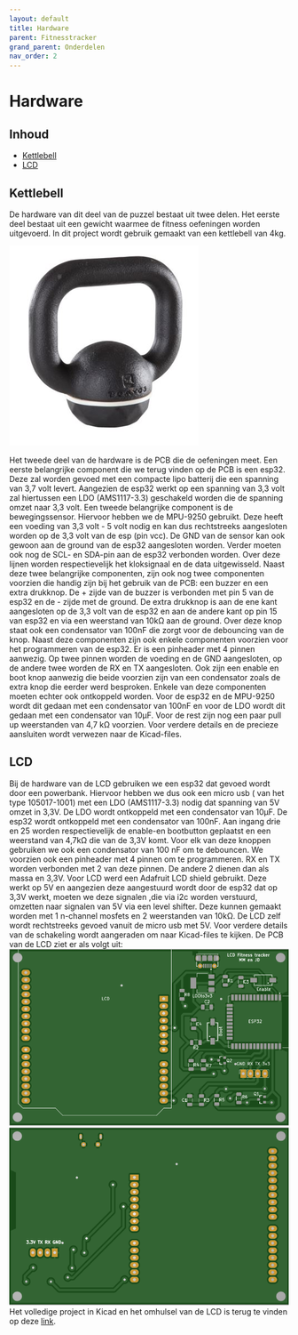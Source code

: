 ```yaml
---
layout: default
title: Hardware
parent: Fitnesstracker
grand_parent: Onderdelen
nav_order: 2
---
```

# Hardware

## Inhoud
- [Kettlebell](#Kettlebell)
- [LCD](#LCD)
## Kettlebell
De hardware van dit deel van de puzzel bestaat uit twee delen. 
Het eerste deel bestaat uit een gewicht waarmee de fitness oefeningen worden uitgevoerd. 
In dit project wordt gebruik gemaakt van een kettlebell van 4kg.

![Kettlebell](Kettlebell.jpg ) 

Het tweede deel van de hardware is de PCB die de oefeningen meet. Een eerste belangrijke component die we terug vinden op de PCB is een esp32. Deze zal worden gevoed met een compacte lipo batterij die een spanning van 3,7 volt levert. Aangezien de esp32 werkt op een spanning van 3,3 volt zal hiertussen een LDO (AMS1117-3.3) geschakeld worden die de spanning omzet naar 3,3 volt. Een tweede belangrijke component is de bewegingssensor. Hiervoor hebben we de MPU-9250 gebruikt. Deze heeft een voeding van 3,3 volt - 5 volt nodig en kan dus rechtstreeks aangesloten worden op de 3,3 volt van de esp (pin vcc). De GND van de sensor kan ook gewoon aan de ground van de esp32 aangesloten worden. Verder moeten ook nog de SCL- en SDA-pin aan de esp32 verbonden worden. Over deze lijnen worden respectievelijk het kloksignaal en de data uitgewisseld. Naast deze twee belangrijke componenten, zijn ook nog twee componenten voorzien die handig zijn bij het gebruik van de PCB: een buzzer en een extra drukknop. De + zijde van de buzzer is verbonden met pin 5 van de esp32 en de - zijde met de ground. De extra drukknop is aan de ene kant aangesloten op de 3,3 volt van de esp32 en aan de andere kant op pin 15 van esp32 en via een weerstand van 10kΩ aan de ground. Over deze knop staat ook een condensator van 100nF die zorgt voor de debouncing van de knop. Naast deze componenten zijn ook enkele componenten voorzien voor het programmeren van de esp32.  Er is een pinheader met 4 pinnen aanwezig. Op twee pinnen worden de voeding en de GND aangesloten, op de andere twee worden de RX en TX aangesloten. Ook zijn een enable en boot knop aanwezig die beide voorzien zijn van een condensator zoals de extra knop die eerder werd besproken. Enkele van deze componenten moeten echter ook ontkoppeld worden. Voor de esp32 en de MPU-9250 wordt dit gedaan met een condensator van 100nF en voor de LDO wordt dit gedaan met een condensator van 10µF. Voor de rest zijn nog een paar pull up weerstanden van 4,7 kΩ voorzien. Voor verdere details en de precieze aansluiten wordt verwezen naar de Kicad-files.
## LCD
Bij de hardware van de LCD gebruiken we een esp32 dat gevoed wordt door een powerbank. Hiervoor hebben we dus ook een micro usb ( van het type 105017-1001) met een LDO (AMS1117-3.3) nodig dat spanning van 5V omzet in 3,3V. De LDO wordt ontkoppeld met een condensator van 10µF. De esp32 wordt ontkoppeld met een condensator van 100nF.
Aan ingang drie en 25 worden respectievelijk de enable-en bootbutton geplaatst en een weerstand van 4,7kΩ die van de 3,3V komt. Voor elk van deze  knoppen gebruiken we ook een condensator van 100 nF om te debouncen. We voorzien ook een pinheader met 4 pinnen om te programmeren. RX en TX worden verbonden met 2 van deze pinnen. De andere 2 dienen dan als massa en 3,3V. Voor LCD werd een Adafruit LCD shield gebruikt. Deze werkt op 5V en aangezien deze aangestuurd wordt door de esp32 dat op 3,3V werkt, moeten we deze signalen ,die via i2c worden verstuurd, omzetten naar signalen van 5V via een level shifter. Deze kunnen gemaakt worden met 1 n-channel mosfets en 2 weerstanden van 10kΩ. De LCD zelf wordt rechtstreeks gevoed vanuit de micro usb met 5V. Voor verdere details van de schakeling wordt aangeraden om naar Kicad-files te kijken. De PCB van de LCD ziet er als volgt uit:
![VoorkantPCB_LCD](VoorkantPCB_LCD.PNG)
![AchterkantPCB_LCD](AchterkantPCB_LCD.PNG)
Het volledige project in Kicad en het omhulsel van de LCD is terug te vinden op deze [link](https://github.com/FitnessTrackerpuzzle/PCB_LCD).
